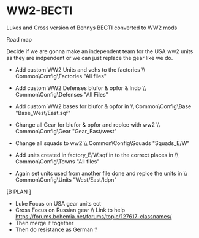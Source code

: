 # WW2-BECTI
Lukes and Cross version of Bennys BECTI converted to WW2 mods

Road map

Decide if we are gonna make an independent team for the USA ww2 units as they are indpendent or we can just replace the gear like we do.

* Add custom WW2 Units and vehs to the factories  \\\\ Common\Config\Factories "All files"

* Add custom WW2 Defenses blufor & opfor & Indp   \\\\ Common\Config\Defenses "All Files"

* Add custom WW2 bases for blufor & opfor in      \\\\ Common\Config\Base "Base_West/East.sqf"

* Change all Gear for blufor & opfor and replce with ww2 \\\\ Common\Config\Gear "Gear_East/west"

* Change all squads to ww2 \\\\ Common\Config\Squads "Squads_E/W"

* Add units created in factory_E/W.sqf in to the correct places in \\\\ Common\Config\Towns "All files"

* Again set units used from another file done and replce the units in \\\\ Common\Config\Units "West/East/Idpn"

[B PLAN ]
* Luke Focus on USA gear units ect 
* Cross Focus on Russian gear \\\\ Link to help https://forums.bohemia.net/forums/topic/127617-classnames/
* Then merge it together 
* Then do resistance as German ? 
